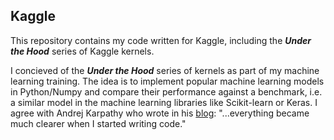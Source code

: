 ## Kaggle
This repository contains my code written for Kaggle, including the ***Under the Hood*** series of Kaggle kernels. 

I concieved of the ***Under the Hood*** series of kernels as part of my machine learning training. 
The idea is to implement popular machine learning models in Python/Numpy and compare their performance against a benchmark, 
i.e. a similar model in the machine learning libraries like Scikit-learn or Keras. 
I agree with Andrej Karpathy who wrote in his [blog](http://karpathy.github.io/neuralnets/): 
"...everything became much clearer when I started writing code." 

